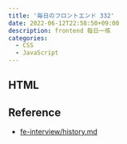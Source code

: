 ```yaml
---
title: '毎日のフロントエンド 332'
date: 2022-06-12T22:58:50+09:00
description: frontend 每日一练
categories:
  - CSS
  - JavaScript
---
```


## HTML

## Reference

- [fe-interview/history.md](https://github.com/haizlin/fe-interview/blob/master/category/history.md)

